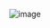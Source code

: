 ![image](https://github.com/guilherme23x/Bloco-de-Notas-C_charp/assets/150593535/cf5a52d9-c384-405a-ad2c-e3c16f3dbd70)
